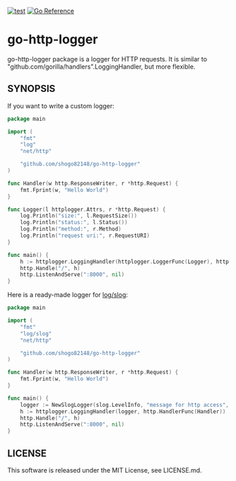 [![test](https://github.com/shogo82148/go-http-logger/actions/workflows/test.yml/badge.svg)](https://github.com/shogo82148/go-http-logger/actions/workflows/test.yml)
[![Go Reference](https://pkg.go.dev/badge/github.com/shogo82148/go-http-logger.svg)](https://pkg.go.dev/github.com/shogo82148/go-http-logger)

# go-http-logger

go-http-logger package is a logger for HTTP requests.
It is similar to "github.com/gorilla/handlers".LoggingHandler, but more flexible.

## SYNOPSIS

If you want to write a custom logger:

```go
package main

import (
	"fmt"
	"log"
	"net/http"

	"github.com/shogo82148/go-http-logger"
)

func Handler(w http.ResponseWriter, r *http.Request) {
	fmt.Fprint(w, "Hello World")
}

func Logger(l httplogger.Attrs, r *http.Request) {
	log.Println("size:", l.RequestSize())
	log.Println("status:", l.Status())
	log.Println("method:", r.Method)
	log.Println("request uri:", r.RequestURI)
}

func main() {
	h := httplogger.LoggingHandler(httplogger.LoggerFunc(Logger), http.HandlerFunc(Handler))
	http.Handle("/", h)
	http.ListenAndServe(":8000", nil)
}
```

Here is a ready-made logger for [log/slog](https://pkg.go.dev/log/slog):

```go
package main

import (
	"fmt"
	"log/slog"
	"net/http"

	"github.com/shogo82148/go-http-logger"
)

func Handler(w http.ResponseWriter, r *http.Request) {
	fmt.Fprint(w, "Hello World")
}

func main() {
	logger := NewSlogLogger(slog.LevelInfo, "message for http access", slog.Default())
	h := httplogger.LoggingHandler(logger, http.HandlerFunc(Handler))
	http.Handle("/", h)
	http.ListenAndServe(":8000", nil)
}
```

## LICENSE

This software is released under the MIT License, see LICENSE.md.

